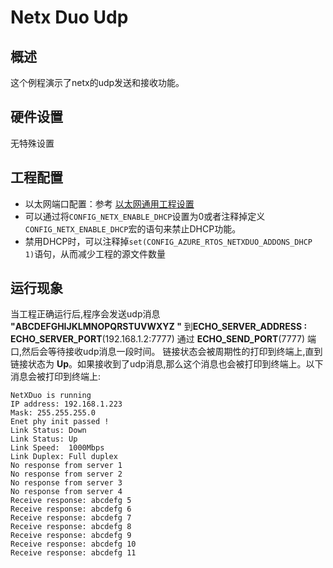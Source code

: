 # Netx Duo Udp

## 概述

这个例程演示了netx的udp发送和接收功能。

## 硬件设置

无特殊设置

## 工程配置
- 以太网端口配置：参考 [以太网通用工程设置](../../../../lwip/doc/Ethernet_Common_Project_Settings_zh.md)
- 可以通过将`CONFIG_NETX_ENABLE_DHCP`设置为0或者注释掉定义`CONFIG_NETX_ENABLE_DHCP`宏的语句来禁止DHCP功能。
- 禁用DHCP时，可以注释掉`set(CONFIG_AZURE_RTOS_NETXDUO_ADDONS_DHCP 1)`语句，从而减少工程的源文件数量

## 运行现象

当工程正确运行后,程序会发送udp消息 **"ABCDEFGHIJKLMNOPQRSTUVWXYZ "** 到**ECHO_SERVER_ADDRESS : ECHO_SERVER_PORT**(192.168.1.2:7777) 通过 **ECHO_SEND_PORT**(7777) 端口,然后会等待接收udp消息一段时间。 链接状态会被周期性的打印到终端上,直到链接状态为 **Up**。如果接收到了udp消息,那么这个消息也会被打印到终端上。以下消息会被打印到终端上:
```console
NetXDuo is running
IP address: 192.168.1.223
Mask: 255.255.255.0
Enet phy init passed !
Link Status: Down
Link Status: Up
Link Speed:  1000Mbps
Link Duplex: Full duplex
No response from server 1
No response from server 2
No response from server 3
No response from server 4
Receive response: abcdefg 5
Receive response: abcdefg 6
Receive response: abcdefg 7
Receive response: abcdefg 8
Receive response: abcdefg 9
Receive response: abcdefg 10
Receive response: abcdefg 11
```
